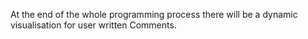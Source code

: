 At the end of the whole programming process there will be a dynamic visualisation
for user written Comments.

